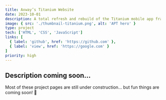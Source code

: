 ```yaml
---
title: Axway’s Titanium Website
date: 2023-10-01
description: A total refresh and rebuild of the Titanium mobile app framework’s website.
image: { src: './thumbnail-titanium.png', alt: 'APT hero' }
type: project
tech: ['HTML', 'CSS', 'JavaScript']
links: [
  { label: 'github', href: 'https://github.com' },
  { label: 'view', href: 'https://google.com' }
]
priority: high
---
```


## Description coming soon...

Most of these project pages are still under construction... but fun things are coming soon! 👀